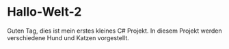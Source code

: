# Hallo-Welt-2

Guten Tag, dies ist mein erstes kleines C# Projekt. In diesem Projekt werden verschiedene Hund und Katzen vorgestellt.
